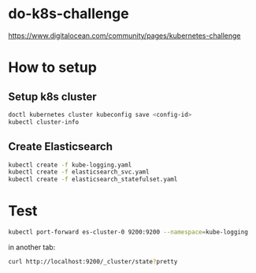 # do-k8s-challenge
https://www.digitalocean.com/community/pages/kubernetes-challenge

# How to setup

## Setup k8s cluster
```bash
doctl kubernetes cluster kubeconfig save <config-id>
kubectl cluster-info
```

## Create Elasticsearch
```bash
kubectl create -f kube-logging.yaml
kubectl create -f elasticsearch_svc.yaml
kubectl create -f elasticsearch_statefulset.yaml
```

# Test
```bash
kubectl port-forward es-cluster-0 9200:9200 --namespace=kube-logging
```

in another tab:
```bash
curl http://localhost:9200/_cluster/state?pretty
```
